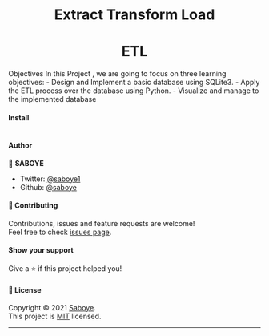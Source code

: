 <h1 align="center">Extract Transform Load </h1>
<h1 align="center">ETL</h1>
Objectives
In this Project , we are going to focus on three learning objectives:
-	Design and Implement a basic database using SQLite3.
-	Apply the ETL process over the database using Python.
- Visualize and manage to the implemented database 

#### Install

```
```


#### Author

👤 **SABOYE**

* Twitter: [@saboye1](https://twitter.com/saboye1)
* Github: [@saboye](https://github.com/saboye)


#### 🤝 Contributing

Contributions, issues and feature requests are welcome!<br />Feel free to check [issues page](https://github.com/saboye/animation/issues).

#### Show your support

Give a ⭐️ if this project helped you!

#### 📝 License

Copyright © 2021 [Saboye](https://github.com/saboye).<br />
This project is [MIT](https://github.com/saboye/ETL-project/blob/main/LICENSE) licensed.

***

